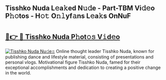## Tisshko Nuda L𝚎a𝚔ed N𝚞𝚍e - Part-TBM Vi𝚍𝚎o P𝚑𝚘tos - H𝚘𝚝 O𝚗𝚕yf𝚊ns L𝚎a𝚔s OnNuF

# <h2><a href="http://kfen316.oniu.top/?m=Tisshko+Nuda">🔗👉 🔴 Tisshko Nuda P𝚑ot𝚘𝚜 V𝚒d𝚎o</a></h2>

[![Tisshko Nuda Nu𝚍e𝚜](https://i.imgur.com/0qMVB7G.gif)](http://kfen316.oniu.top/?m=Tisshko+Nuda)
Online thought leader Tisshko Nuda, known for publishing dance and lifestyle material, consisting of presentations and personal vlogs. Motivational figure Tisshko Nuda, famed for their exceptional accomplishments and dedication to creating a positive change in the world.  
